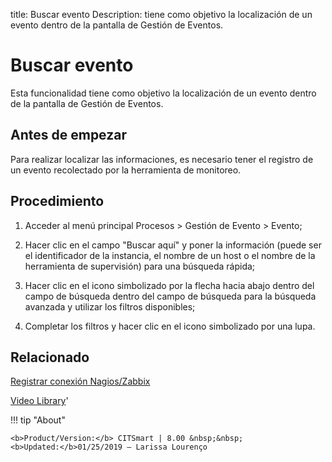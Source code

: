 title: Buscar evento
Description: tiene como objetivo la localización de un evento dentro de la pantalla de Gestión de Eventos.
# Buscar evento

Esta funcionalidad tiene como objetivo la localización de un evento dentro de la pantalla de Gestión de Eventos.

Antes de empezar
----------------

Para realizar localizar las informaciones, es necesario tener el registro de un
evento recolectado por la herramienta de monitoreo.

Procedimiento
-------------

1.  Acceder al menú principal Procesos \> Gestión de Evento \> Evento;

2.  Hacer clic en el campo "Buscar aquí" y poner la información (puede ser el
    identificador de la instancia, el nombre de un host o el nombre de la
    herramienta de supervisión) para una búsqueda rápida;

3.  Hacer clic en el icono simbolizado por la flecha hacia abajo dentro del
    campo de búsqueda dentro del campo de búsqueda para la búsqueda avanzada y
    utilizar los filtros disponibles;

4.  Completar los filtros y hacer clic en el icono simbolizado por una lupa.

Relacionado
----------------

[Registrar conexión Nagios/Zabbix](/es-es/citsmart-platform-9/processes/event/configuration/register-nagios-zabbix-connection.html)

<i class='fa fa-youtube-play  fa-2x' style='color:#97ce17;vertical-align: middle;'> </i> [Video Library](https://www.youtube.com/playlist?list=PLB5qK2uzf2RNEIr_hUNAaOjTln3E-3K7n)'

!!! tip "About"

    <b>Product/Version:</b> CITSmart | 8.00 &nbsp;&nbsp;
    <b>Updated:</b>01/25/2019 – Larissa Lourenço
